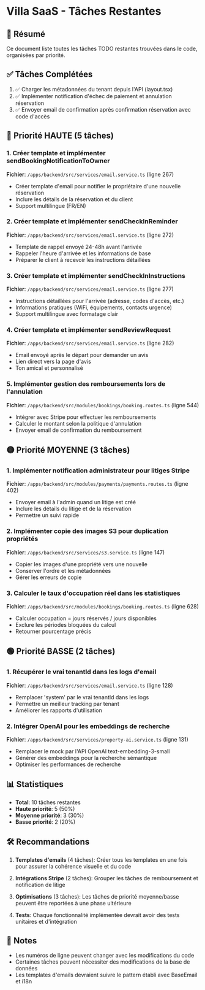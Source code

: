 # Villa SaaS - Tâches Restantes

## 📅 Résumé
Ce document liste toutes les tâches TODO restantes trouvées dans le code, organisées par priorité.

## ✅ Tâches Complétées
1. ✅ Charger les métadonnées du tenant depuis l'API (layout.tsx)
2. ✅ Implémenter notification d'échec de paiement et annulation réservation
3. ✅ Envoyer email de confirmation après confirmation réservation avec code d'accès

## 🔴 Priorité HAUTE (5 tâches)

### 1. Créer template et implémenter sendBookingNotificationToOwner
**Fichier**: `/apps/backend/src/services/email.service.ts` (ligne 267)
- Créer template d'email pour notifier le propriétaire d'une nouvelle réservation
- Inclure les détails de la réservation et du client
- Support multilingue (FR/EN)

### 2. Créer template et implémenter sendCheckInReminder
**Fichier**: `/apps/backend/src/services/email.service.ts` (ligne 272)
- Template de rappel envoyé 24-48h avant l'arrivée
- Rappeler l'heure d'arrivée et les informations de base
- Préparer le client à recevoir les instructions détaillées

### 3. Créer template et implémenter sendCheckInInstructions
**Fichier**: `/apps/backend/src/services/email.service.ts` (ligne 277)
- Instructions détaillées pour l'arrivée (adresse, codes d'accès, etc.)
- Informations pratiques (WiFi, équipements, contacts urgence)
- Support multilingue avec formatage clair

### 4. Créer template et implémenter sendReviewRequest
**Fichier**: `/apps/backend/src/services/email.service.ts` (ligne 282)
- Email envoyé après le départ pour demander un avis
- Lien direct vers la page d'avis
- Ton amical et personnalisé

### 5. Implémenter gestion des remboursements lors de l'annulation
**Fichier**: `/apps/backend/src/modules/bookings/booking.routes.ts` (ligne 544)
- Intégrer avec Stripe pour effectuer les remboursements
- Calculer le montant selon la politique d'annulation
- Envoyer email de confirmation du remboursement

## 🟡 Priorité MOYENNE (3 tâches)

### 1. Implémenter notification administrateur pour litiges Stripe
**Fichier**: `/apps/backend/src/modules/payments/payments.routes.ts` (ligne 402)
- Envoyer email à l'admin quand un litige est créé
- Inclure les détails du litige et de la réservation
- Permettre un suivi rapide

### 2. Implémenter copie des images S3 pour duplication propriétés
**Fichier**: `/apps/backend/src/services/s3.service.ts` (ligne 147)
- Copier les images d'une propriété vers une nouvelle
- Conserver l'ordre et les métadonnées
- Gérer les erreurs de copie

### 3. Calculer le taux d'occupation réel dans les statistiques
**Fichier**: `/apps/backend/src/modules/bookings/booking.routes.ts` (ligne 628)
- Calculer occupation = jours réservés / jours disponibles
- Exclure les périodes bloquées du calcul
- Retourner pourcentage précis

## 🟢 Priorité BASSE (2 tâches)

### 1. Récupérer le vrai tenantId dans les logs d'email
**Fichier**: `/apps/backend/src/services/email.service.ts` (ligne 128)
- Remplacer 'system' par le vrai tenantId dans les logs
- Permettre un meilleur tracking par tenant
- Améliorer les rapports d'utilisation

### 2. Intégrer OpenAI pour les embeddings de recherche
**Fichier**: `/apps/backend/src/services/property-ai.service.ts` (ligne 131)
- Remplacer le mock par l'API OpenAI text-embedding-3-small
- Générer des embeddings pour la recherche sémantique
- Optimiser les performances de recherche

## 📊 Statistiques
- **Total**: 10 tâches restantes
- **Haute priorité**: 5 (50%)
- **Moyenne priorité**: 3 (30%)
- **Basse priorité**: 2 (20%)

## 🛠️ Recommandations

1. **Templates d'emails** (4 tâches): Créer tous les templates en une fois pour assurer la cohérence visuelle et du code

2. **Intégrations Stripe** (2 tâches): Grouper les tâches de remboursement et notification de litige

3. **Optimisations** (3 tâches): Les tâches de priorité moyenne/basse peuvent être reportées à une phase ultérieure

4. **Tests**: Chaque fonctionnalité implémentée devrait avoir des tests unitaires et d'intégration

## 📝 Notes
- Les numéros de ligne peuvent changer avec les modifications du code
- Certaines tâches peuvent nécessiter des modifications de la base de données
- Les templates d'emails devraient suivre le pattern établi avec BaseEmail et i18n